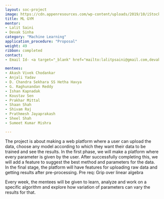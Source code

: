 ```yaml
---
layout: soc-project
image: https://cdn.appenresources.com/wp-content/uploads/2019/10/iStock-1181216327-750x422.jpg
title: ML GYM
mentor: 
- Lalit Saini
- Devak Sinha 
category: "Machine Learning"
application_procedure: "Proposal"
weight: 49
ribbon: completed
contact:
- Email Id- <a target="_blank" href="mailto:lalitpsaini@gmail.com,devakdsinha@gmail.com">lalitpsaini@gmail.com, devakdsinha@gmail.com</a>  

mentees:
- Akash Vivek Chodankar
- Anjali Yadav
- D. Chandra Sekhara SS Hetha Havya
- G. Raghunandan Reddy
- Ishan Kapnadak
- Koustav Sen
- Prakhar Mittal
- Shaan Shah
- Shivam Raj
- Prathmesh Jayaprakash
- Sheel Shah
- Sumeet Kumar Mishra

---
```



The project is about making a web platform where a user can upload the data, choose any model according to which they want their data to be trained and see the results. In the first phase, we will make a platform where every parameter is given by the user. After successfully completing this, we will add a feature to suggest the best method and parameters for the data. In the final stage, the platform will have features for uploading raw data and getting results after pre-processing. Pre req: Grip over linear algebra

<!--break-->

Every week, the mentees will be given to learn, analyze and work on a specific algorithm and explore how variation of parameters can vary the results for that.

